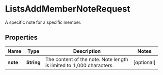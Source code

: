 

# ListsAddMemberNoteRequest

A specific note for a specific member.

## Properties

| Name | Type | Description | Notes |
|------------ | ------------- | ------------- | -------------|
|**note** | **String** | The content of the note. Note length is limited to 1,000 characters. |  [optional] |




